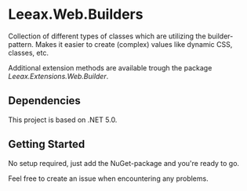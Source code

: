 # Leeax.Web.Builders
Collection of different types of classes which are utilizing the builder-pattern. Makes it easier to create (complex) values like dynamic CSS, classes, etc.

Additional extension methods are available trough the package _Leeax.Extensions.Web.Builder_.

## Dependencies
This project is based on .NET 5.0.

## Getting Started
No setup required, just add the NuGet-package and you're ready to go.

Feel free to create an issue when encountering any problems.